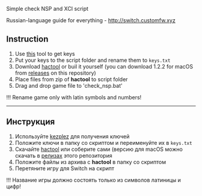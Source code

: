 Simple check NSP and XCI script

Russian-language guide for everything - http://switch.customfw.xyz

## Instruction

1. Use [this](https://github.com/shchmue/kezplez-nx/releases/latest) tool to get keys
1. Put your keys to the script folder and rename them to `keys.txt`
1. Download [hactool](https://github.com/SciresM/hactool/releases/latest) or buil it yourself (you can download 1.2.2 for macOS from [releases](https://github.com/rashevskyv/switch_game_checker/releases/latest) on this repository)
1. Place files from zip of **hactool** to script folder
1. Drag and drop game file to 'check_nsp.bat'

!!! Rename game only with latin symbols and numbers!

____

## Инструкция

1. Используйте [kezplez](https://github.com/tesnos/kezplez-nx/releases/latest) для получения ключей
1. Положите ключи в папку со скриптом и переименуйте их в  `keys.txt`
1. Скачайте [hactool](https://github.com/SciresM/hactool/releases/latest) или соберите сами (версию для macOS можно скачать в [релизах](https://github.com/rashevskyv/switch_game_checker/releases/latest) этого репозитория
1. Положите файлы из архива с **hactool** в папку со скриптом
1. Перетяните игру для Switch на скрипт

!!! Название игры должно состоять только из символов латиницы и цифр!

